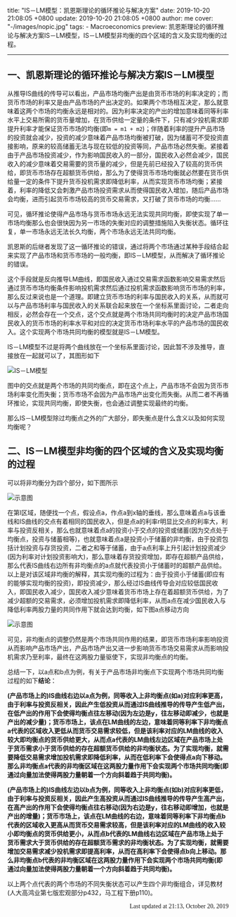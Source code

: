 title: "IS－LM模型：凯恩斯理论的循环推论与解决方案"
date: 2019-10-20 21:08:05 +0800
update: 2019-10-20 21:08:05 +0800
author: me
cover: "-/images/nopic.jpg"
tags:
    - Macroeconomics
preview: 凯恩斯理论的循环推论与解决方案IS－LM模型，IS－LM模型非均衡的四个区域的含义及实现均衡的过程。

---

## 一、凯恩斯理论的循环推论与解决方案IS－LM模型

从推导IS曲线的传导可以看出，产品市场均衡产出是由货币市场的利率决定的；而货币市场的利率又是由产品市场的产出决定的。如果两个市场相互决定，那么就意味着这两个市场的均衡永远是相对的。因为利率决定的产出的增加意味着同等利率水平上交易所需的货币量增加，在货币供给一定量的条件下，只有减少投机需求即提升利率才能保证货币市场的均衡(即`m = m1 + m2`)；伴随着利率的提升产品市场的投资就会减少，投资的减少意味着产品市场均衡被打破，因为储蓄可不受投资直接影响，原来的较高储蓄无法与现在较低的投资等同，产品市场必然失衡。紧接着由于产品市场投资减少，作为影响国民收入的一部分，国民收入必然会减少，国民收入的减少意味着交易需要的货币量的减少，但是先前已经投入了较高的货币供给，即货币市场存在超额货币供给，那么为了使得货币市场均衡就必然要在货币供给量一定的条件下提升货币投机需求即降低利率，从而实现货币市场均衡；紧接着，利率的降低又会刺激产品市场投资需求从而使得国民收入增加，随后产品市场会均衡，进而引起货币市场较高的货币交易需求，又打破了货币市场的均衡......

可见，循环推论使得产品市场与货币市场永远无法实现共同均衡，即使实现了单一市场均衡那么也会很快因为另一市场的失衡对应的调整措施陷入失衡状态。循环往复，单一市场永远无法长久均衡，两个市场永远无法共同均衡。

凯恩斯的后继者发现了这一循环推论的错误，通过将两个市场通过某种手段结合起来实现了产品市场和货币市场的一般均衡，即IS－LM模型，从而解决了循环推论的错误。

这个手段就是反向推导LM曲线，即国民收入通过交易需求函数影响交易需求然后通过货币市场均衡条件影响投机需求然后通过投机需求函数影响货币市场的利率，那么反过来说也是一个道理。即建立货币市场的利率与国民收入的关系，从而就可以与产品市场利率与国民收入的关系联合起来放在一个坐标系里面讨论，二者走向相反，必然会存在一个交点，这个交点就是两个市场共同均衡时的决定产品市场国民收入的货币市场的利率水平和对应的决定货币市场利率水平的产品市场的国民收入。这个实现两个市场共同均衡的模型就是IS－LM模型。

IS－LM模型不过是将两个曲线放在一个坐标系里面讨论，因此暂不涉及推导，直接放在一起就可以了，其图形如下

![IS－LM模型](/images/article/image9.png)

图中的交点就是两个市场的共同均衡点，即在这个点上，产品市场不会因为货币市场利率变化而失衡；货币市场不会因为产品市场产出变化而失衡。从而二者不再循环推论，实现共同均衡，即使失衡，也会通过调整实现最终的均衡。

那么IS－LM模型除过均衡点之外的广大部分，即失衡点是什么含义以及如何实现均衡呢？

## 二、IS－LM模型非均衡的四个区域的含义及实现均衡的过程

可以将非均衡分为四个部分，如下图所示

![示意图](/images/article/image7.jpg)

在第I区域，随便找一个点，假设点a，作点a到x轴的垂线，那么意味着点a与该垂线和IS曲线的交点有着相同的国民收入，但是点a的利率r明显比交点的利率大，利率与投资反相关，那么也就意味着点a的投资小于交点的投资或储蓄(因为交点处于均衡点，投资与储蓄相等)，也就意味着点a是投资小于储蓄的非均衡，由于投资包括计划投资与存货投资，二者之和等于储蓄，由于a点利率上升引起计划投资减少(因为利率对计划投资影响大)，那么意味着存货投资增加，即存在超额产品供给，那么代表IS曲线右边所有非均衡点的a点就代表投资小于储蓄时的超额产品供给。以上是对该区域非均衡的解释，其实现均衡的过程为：由于投资小于储蓄(即应有的能够实现均衡的投资)，即投资减少，那么经过IS曲线传导会对应较低国民收入，即国民收入减少，国民收入减少意味着货币市场上存在着超额货币供给，为了减少超额的交易需求，必须增加投机需求即降低利率，从而a点在减少国民收入与降低利率两股力量的共同作用下就会达到均衡，如下图a点移动方向

![示意图](/images/article/image8.jpg)

可见，非均衡点的调整仍然是两个市场共同作用的结果，即货币市场利率影响投资从而影响产品市场产出，产品市场产出又进一步影响货币市场交易需求从而影响投机需求乃至利率，最终在这两股力量驱使下，实现非均衡点的均衡。

总结一下，以a点和b点为例，有关于产品市场非均衡点下实现两个市场共同均衡过程的如下**结论**：

**(产品市场上的)IS曲线右边以a点为例，同等收入上非均衡点(如a)对应利率更高，由于利率与投资反相关，因此产生低投资从而通过IS曲线推导的传导产生低产出，在低产出的作用下会使得均衡点往左移动(因为左边是y，往左移动即减少，也就是产出的减少量)；货币市场上，该点在LM曲线的左边，意味着同等利率下非均衡点a代表的区域收入更低从而货币交易需求较低，但是该利率对应的LM曲线的收入较大即均衡点的货币供给更大，从而点a代表的LM曲线左边区域在产品市场上处于货币需求小于货币供给的存在超额货币供给的非均衡状态。为了实现均衡，就需要降低交易需求增加投机需求即降低利率，从而在低利率下会使得点a向下移动。那么非均衡点a代表的非均衡区域在这两股力量作用下会实现两个市场共同均衡(即通过向量加法使得两股力量朝着一个方向斜着趋于共同均衡)。**

**(产品市场上的)IS曲线左边以b点为例，同等收入上非均衡点(如b)对应利率更低，由于利率与投资反相关，因此产生高投资从而通过IS曲线推导的传导产生高产出，在高产出的作用下会使得均衡点往右移动(因为右边是y，往右移动即增加，也就是产出的增量)；货币市场上，该点在LM曲线的右边，意味着同等利率下非均衡点b代表的区域收入更高从而货币交易需求较高，但是该利率对应的LM曲线的收入较小即均衡点的货币供给更小，从而点b代表的LM曲线右边区域在产品市场上处于货币需求大于货币供给的存在超额货币需求的非均衡状态。为了实现均衡，就需要增加交易需求减少投机需求即提高利率，从而在高利率下会使得点b向上移动。那么非均衡点b代表的非均衡区域在这两股力量作用下会实现两个市场共同均衡(即通过向量加法使得两股力量朝着一个方向斜着趋于共同均衡)。**

以上两个点代表的两个市场的不同失衡状态可以产生四个非均衡组合，详见教材(人大高鸿业第七版宏观部分p432，马工程下册p110)。

<p style="font-family:Consolas;text-align:right">Last updated at 21:13, October 20, 2019</p>